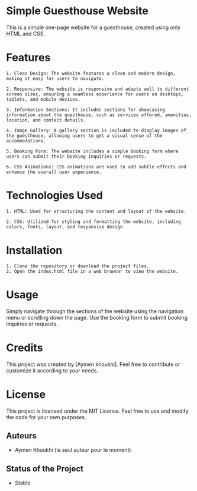 # Simple Guesthouse Website

This is a simple one-page website for a guesthouse, created using only HTML and CSS.
# Features

    1. Clean Design: The website features a clean and modern design, making it easy for users to navigate.

    2. Responsive: The website is responsive and adapts well to different screen sizes, ensuring a seamless experience for users on desktops, tablets, and mobile devices.

    3. Information Sections: It includes sections for showcasing information about the guesthouse, such as services offered, amenities, location, and contact details.

    4. Image Gallery: A gallery section is included to display images of the guesthouse, allowing users to get a visual sense of the accommodations.

    5. Booking Form: The website includes a simple booking form where users can submit their booking inquiries or requests.

    6. CSS Animations: CSS animations are used to add subtle effects and enhance the overall user experience.

# Technologies Used

    1. HTML: Used for structuring the content and layout of the website.

    2. CSS: Utilized for styling and formatting the website, including colors, fonts, layout, and responsive design.


# Installation

    1. Clone the repository or download the project files.
    2. Open the index.html file in a web browser to view the website.

# Usage

Simply navigate through the sections of the website using the navigation menu or scrolling down the page. Use the booking form to submit booking inquiries or requests.
# Credits

This project was created by [Aymen khoukhi]. Feel free to contribute or customize it according to your needs.
# License

This project is licensed under the MIT License. Feel free to use and modify the code for your own purposes.

## Auteurs

- Aymen Khoukhi (le seul auteur pour le moment)

## Status of the Project
- Stable
